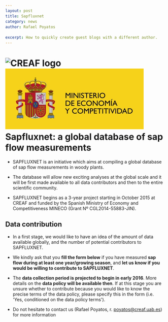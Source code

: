 ```yaml
---
layout: post
title: Sapfluxnet
category: news
author: Rafael Poyatos

excerpt: How to quickly create guest blogs with a different author. 
---
```

![CREAF logo]({{site.url}}/resources/img/CREAF_logo_Petit.png)
![MINECO logo](/resources/img/MINECO.jpg)
Sapfluxnet: a global database of sap flow measurements
===

* SAPFLUXNET is an initiative which aims at compiling a global database of sap flow measurements in woody plants. 

* The database will allow new exciting analyses at the global scale and it will be first made available to all data contributors and then to the entire scientific community.

* SAPFLUXNET begins as a 3-year project starting in October 2015 at CREAF and funded by the Spanish Ministry of Economy and Competitiveness MINECO (Grant Nº CGL2014-55883-JIN).

Data contribution
------------

* In a first stage, we would like to have an idea of the amount of data available globally, and the number of potential contributors to SAPFLUXNET.

* We kindly ask that you **fill the form below** if you have measured **sap flow during at least one year/growing season**, and **let us know if you would be willing to contribute to SAPFLUXNET**.

* The **data collection period is projected to begin in early 2016**. More details on the **data policy will be available then**. If at this stage you are unsure whether to contribute because you would like to know the precise terms of the data policy, please specify this in the form (i.e. 'Yes, conditioned on the data policy terms').
 
* Do not hesitate to contact us (Rafael Poyatos, r. poyatos@creaf.uab.es) for more information 
